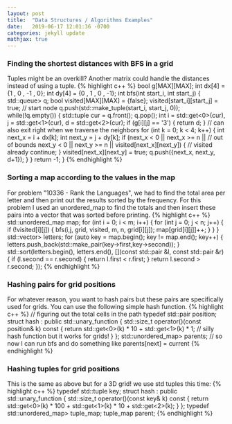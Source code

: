 ```yaml
---
layout: post
title:  "Data Structures / Algorithms Examples"
date:   2019-06-17 12:01:36 -0700
categories: jekyll update
mathjax: true
---
```

<h3>Finding the shortest distances with BFS in a grid</h3>
Tuples might be an overkill? Another matrix could handle the distances instead of using a tuple.
{% highlight c++ %}
bool g[MAX][MAX];
int dx[4] = {1 , 0 , -1 , 0};
int dy[4] = {0 , 1 , 0 , -1};
int bfs(int start_i, int start_j) {
    std::queue<std::tuple<int, int, int>> q;
    bool visited[MAX][MAX] = {false};
    visited[start_i][start_j] = true; // start node
    q.push(std::make_tuple(start_i, start_j, 0));
    while(!q.empty()) {
        std::tuple<int, int, int> cur = q.front();
        q.pop();
        int i = std::get<0>(cur), j = std::get<1>(cur), d = std::get<2>(cur);
        if (g[i][j] == '3') { return d; } // can also exit right when we traverse the neighbors
        for (int k = 0; k < 4; k++) {
            int next_x = i + dx[k];
            int next_y = j + dy[k];
            if (next_x < 0 || next_x >= n ||  // out of bounds
                next_y < 0 || next_y >= n || 
                visited[next_x][next_y]) { // visited already
                continue;
            }
            visited[next_x][next_y] = true;
            q.push({next_x, next_y, d+1});
        }
    }
    return -1;
}
{% endhighlight %}
<br>
<!------------------------------------------------------------------------------------>
<h3>Sorting a map according to the values in the map</h3>
For problem "10336 - Rank the Languages", we had to find the total area per letter and then print out the results sorted by the frequency. For this problem I used an unordered_map to find the totals and then insert these pairs into a vector that was sorted before printing.
{% highlight c++ %}
std::unordered_map<char,int> map;
for (int i = 0; i < m; i++) {
    for (int j = 0; j < n; j++) {
        if (!visited[i][j]) {
            bfs(i,j, grid, visited, m, n, grid[i][j]);
            map[grid[i][j]]++;
        }
    }
}
std::vector<std::pair<char,int>> letters;
for (auto key = map.begin(); key != map.end(); key++) {
    letters.push_back(std::make_pair(key->first,key->second));
}
std::sort(letters.begin(), letters.end(), [](const std::pair<char,int> &l, const std::pair<char,int> &r) {
    if (l.second == r.second) {
        return l.first < r.first;
    }
    return l.second > r.second;
});
{% endhighlight %}
<br>
<!------------------------------------------------------------------------------------>
<h3>Hashing pairs for grid positions</h3>
For whatever reason, you want to hash pairs but these pairs are specifically used for grids. You can use the following simple hash function. 
{% highlight c++ %}
// figuring out the total cells in the path
typedef std::pair<int, int> position;
struct hash : public std::unary_function<key_t, std::size_t> {
    std::size_t operator()(const position& k) const {
        return std::get<0>(k) * 10 + std::get<1>(k) * 1; // silly hash function but it works for grids!
    }
};
std::unordered_map<const position, position, hash,std::equal_to<position>> parents;
// so now I can run bfs and do something like parents[next] = current
{% endhighlight %}
<br>
<!------------------------------------------------------------------------------------>
<h3>Hashing tuples for grid positions</h3>
This is the same as above but for a 3D grid! we use std tuples this time:
{% highlight c++ %}
typedef std::tuple<int, int, int> key;
struct hash : public std::unary_function<key_t, std::size_t> {
    std::size_t operator()(const key& k) const {
        return std::get<0>(k) * 100 + std::get<1>(k) * 10 + std::get<2>(k);
    }
};
typedef std::unordered_map<const key,key,hash,std::equal_to<key>> tuple_map;
tuple_map parent;
{% endhighlight %}
<br>
<br>

